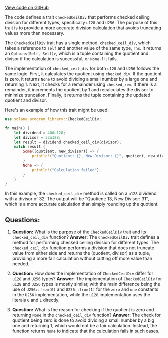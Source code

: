 [View code on GitHub](https://github.com/solana-labs/solana-program-library/libraries/math/src/checked_ceil_div.rs)

The code defines a trait `CheckedCeilDiv` that performs checked ceiling division for different types, specifically `u128` and `U256`. The purpose of this trait is to provide a more accurate division calculation that avoids truncating values more than necessary.

The `CheckedCeilDiv` trait has a single method, `checked_ceil_div`, which takes a reference to `self` and another value of the same type, `rhs`. It returns an `Option<(Self, Self)>`, which is a tuple containing the quotient and divisor if the calculation is successful, or `None` if it fails.

The implementation of `checked_ceil_div` for both `u128` and `U256` follows the same logic. First, it calculates the quotient using `checked_div`. If the quotient is zero, it returns `None` to avoid dividing a small number by a large one and returning 1. Next, it checks for a remainder using `checked_rem`. If there is a remainder, it increments the quotient by 1 and recalculates the divisor to minimize truncation. Finally, it returns the tuple containing the updated quotient and divisor.

Here's an example of how this trait might be used:

```rust
use solana_program_library::CheckedCeilDiv;

fn main() {
    let dividend = 400u128;
    let divisor = 32u128;
    let result = dividend.checked_ceil_div(divisor);
    match result {
        Some((quotient, new_divisor)) => {
            println!("Quotient: {}, New Divisor: {}", quotient, new_divisor);
        }
        None => {
            println!("Calculation failed");
        }
    }
}
```

In this example, the `checked_ceil_div` method is called on a `u128` dividend with a divisor of 32. The output will be "Quotient: 13, New Divisor: 31", which is a more accurate calculation than simply rounding up the quotient.
## Questions: 
 1. **Question:** What is the purpose of the `CheckedCeilDiv` trait and its `checked_ceil_div` function?
   **Answer:** The `CheckedCeilDiv` trait defines a method for performing checked ceiling division for different types. The `checked_ceil_div` function performs a division that does not truncate value from either side and returns the (quotient, divisor) as a tuple, providing a more fair calculation without cutting off more value than needed.

2. **Question:** How does the implementation of `CheckedCeilDiv` differ for `u128` and `U256` types?
   **Answer:** The implementation of `CheckedCeilDiv` for `u128` and `U256` types is mostly similar, with the main difference being the use of `U256::from(0)` and `U256::from(1)` for the `zero` and `one` constants in the `U256` implementation, while the `u128` implementation uses the literals `0` and `1` directly.

3. **Question:** What is the reason for checking if the quotient is zero and returning `None` in the `checked_ceil_div` function?
   **Answer:** The check for quotient being zero is done to avoid dividing a small number by a big one and returning 1, which would not be a fair calculation. Instead, the function returns `None` to indicate that the calculation fails in such cases.